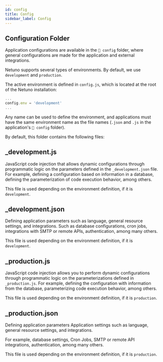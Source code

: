 ```yaml
---
id: config
title: Config
sidebar_label: Config
---
```


## Configuration Folder

Application configurations are available in the `📂 config` folder, where general configurations are made for the application and external integrations.

Netuno supports several types of environments. By default, we use `development` and `production`.

The active environment is defined in `config.js`, which is located at the root of the Netuno installation:

```javascript title="netuno/config.js"
...
config.env = 'development'
...
```

Any name can be used to define the environment, and applications must have the same
environment name as the file names (`.json` and `.js` in the application's `📂 config` folder).

By default, this folder contains the following files:

## _development.js

JavaScript code injection that allows dynamic configurations through programmatic logic
on the parameters defined in the `_development.json` file. For example, defining a configuration
based on information in a database, defining the parameterization of code execution behavior, among others.

This file is used depending on the environment definition, if it is `development`.

## _development.json

Defining application parameters such as language, general resource settings, and integrations.
Such as database configurations, cron jobs, integrations with SMTP or remote APIs, authentication,
among many others.

This file is used depending on the environment definition, if it is `development`.

## _production.js

JavaScript code injection allows you to perform dynamic configurations through programmatic logic on the
parameterizations defined in `_production.js`. For example, defining the configuration with information from the
database, parameterizing code execution behavior, among others.

This file is used depending on the environment definition, if it is `production`.

## _production.json

Defining application parameters Application settings such as language, general resource settings, and integrations.

For example, database settings, Cron Jobs, SMTP or remote API integrations, authentication,
among many others.

This file is used depending on the environment definition, if it is `production`.
